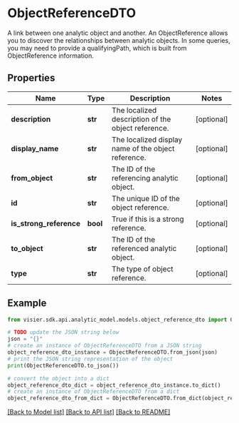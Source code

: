 # ObjectReferenceDTO

A link between one analytic object and another. An ObjectReference allows you to discover the relationships between  analytic objects. In some queries, you may need to provide a qualifyingPath, which is built from ObjectReference information.

## Properties

Name | Type | Description | Notes
------------ | ------------- | ------------- | -------------
**description** | **str** | The localized description of the object reference. | [optional] 
**display_name** | **str** | The localized display name of the object reference. | [optional] 
**from_object** | **str** | The ID of the referencing analytic object. | [optional] 
**id** | **str** | The unique ID of the object reference. | [optional] 
**is_strong_reference** | **bool** | True if this is a strong reference. | [optional] 
**to_object** | **str** | The ID of the referenced analytic object. | [optional] 
**type** | **str** | The type of object reference. | [optional] 

## Example

```python
from visier.sdk.api.analytic_model.models.object_reference_dto import ObjectReferenceDTO

# TODO update the JSON string below
json = "{}"
# create an instance of ObjectReferenceDTO from a JSON string
object_reference_dto_instance = ObjectReferenceDTO.from_json(json)
# print the JSON string representation of the object
print(ObjectReferenceDTO.to_json())

# convert the object into a dict
object_reference_dto_dict = object_reference_dto_instance.to_dict()
# create an instance of ObjectReferenceDTO from a dict
object_reference_dto_from_dict = ObjectReferenceDTO.from_dict(object_reference_dto_dict)
```
[[Back to Model list]](../README.md#documentation-for-models) [[Back to API list]](../README.md#documentation-for-api-endpoints) [[Back to README]](../README.md)


